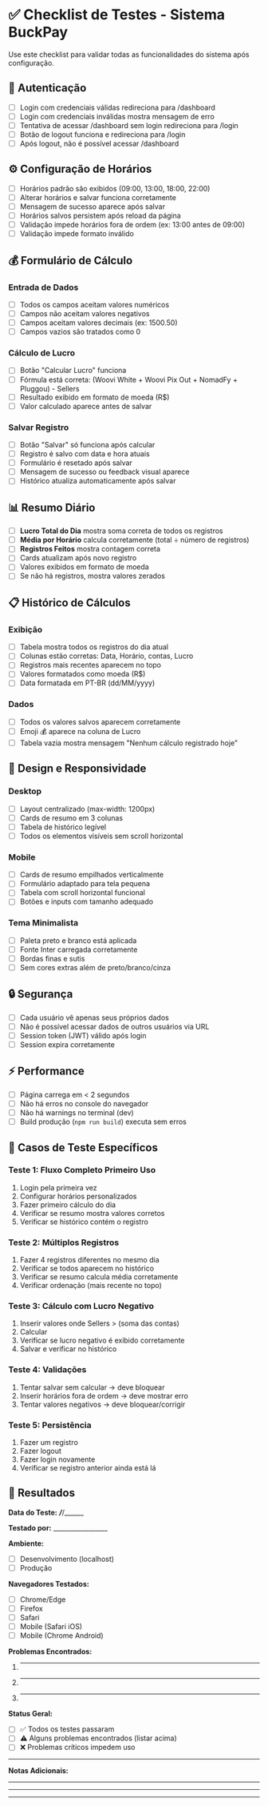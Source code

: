 # ✅ Checklist de Testes - Sistema BuckPay

Use este checklist para validar todas as funcionalidades do sistema após configuração.

## 🔐 Autenticação

- [ ] Login com credenciais válidas redireciona para /dashboard
- [ ] Login com credenciais inválidas mostra mensagem de erro
- [ ] Tentativa de acessar /dashboard sem login redireciona para /login
- [ ] Botão de logout funciona e redireciona para /login
- [ ] Após logout, não é possível acessar /dashboard

## ⚙️ Configuração de Horários

- [ ] Horários padrão são exibidos (09:00, 13:00, 18:00, 22:00)
- [ ] Alterar horários e salvar funciona corretamente
- [ ] Mensagem de sucesso aparece após salvar
- [ ] Horários salvos persistem após reload da página
- [ ] Validação impede horários fora de ordem (ex: 13:00 antes de 09:00)
- [ ] Validação impede formato inválido

## 💰 Formulário de Cálculo

### Entrada de Dados
- [ ] Todos os campos aceitam valores numéricos
- [ ] Campos não aceitam valores negativos
- [ ] Campos aceitam valores decimais (ex: 1500.50)
- [ ] Campos vazios são tratados como 0

### Cálculo de Lucro
- [ ] Botão "Calcular Lucro" funciona
- [ ] Fórmula está correta: (Woovi White + Woovi Pix Out + NomadFy + Pluggou) - Sellers
- [ ] Resultado exibido em formato de moeda (R$)
- [ ] Valor calculado aparece antes de salvar

### Salvar Registro
- [ ] Botão "Salvar" só funciona após calcular
- [ ] Registro é salvo com data e hora atuais
- [ ] Formulário é resetado após salvar
- [ ] Mensagem de sucesso ou feedback visual aparece
- [ ] Histórico atualiza automaticamente após salvar

## 📊 Resumo Diário

- [ ] **Lucro Total do Dia** mostra soma correta de todos os registros
- [ ] **Média por Horário** calcula corretamente (total ÷ número de registros)
- [ ] **Registros Feitos** mostra contagem correta
- [ ] Cards atualizam após novo registro
- [ ] Valores exibidos em formato de moeda
- [ ] Se não há registros, mostra valores zerados

## 📋 Histórico de Cálculos

### Exibição
- [ ] Tabela mostra todos os registros do dia atual
- [ ] Colunas estão corretas: Data, Horário, contas, Lucro
- [ ] Registros mais recentes aparecem no topo
- [ ] Valores formatados como moeda (R$)
- [ ] Data formatada em PT-BR (dd/MM/yyyy)

### Dados
- [ ] Todos os valores salvos aparecem corretamente
- [ ] Emoji 💰 aparece na coluna de Lucro
- [ ] Tabela vazia mostra mensagem "Nenhum cálculo registrado hoje"

## 🎨 Design e Responsividade

### Desktop
- [ ] Layout centralizado (max-width: 1200px)
- [ ] Cards de resumo em 3 colunas
- [ ] Tabela de histórico legível
- [ ] Todos os elementos visíveis sem scroll horizontal

### Mobile
- [ ] Cards de resumo empilhados verticalmente
- [ ] Formulário adaptado para tela pequena
- [ ] Tabela com scroll horizontal funcional
- [ ] Botões e inputs com tamanho adequado

### Tema Minimalista
- [ ] Paleta preto e branco está aplicada
- [ ] Fonte Inter carregada corretamente
- [ ] Bordas finas e sutis
- [ ] Sem cores extras além de preto/branco/cinza

## 🔒 Segurança

- [ ] Cada usuário vê apenas seus próprios dados
- [ ] Não é possível acessar dados de outros usuários via URL
- [ ] Session token (JWT) válido após login
- [ ] Session expira corretamente

## ⚡ Performance

- [ ] Página carrega em < 2 segundos
- [ ] Não há erros no console do navegador
- [ ] Não há warnings no terminal (dev)
- [ ] Build produção (`npm run build`) executa sem erros

## 🧪 Casos de Teste Específicos

### Teste 1: Fluxo Completo Primeiro Uso
1. Login pela primeira vez
2. Configurar horários personalizados
3. Fazer primeiro cálculo do dia
4. Verificar se resumo mostra valores corretos
5. Verificar se histórico contém o registro

### Teste 2: Múltiplos Registros
1. Fazer 4 registros diferentes no mesmo dia
2. Verificar se todos aparecem no histórico
3. Verificar se resumo calcula média corretamente
4. Verificar ordenação (mais recente no topo)

### Teste 3: Cálculo com Lucro Negativo
1. Inserir valores onde Sellers > (soma das contas)
2. Calcular
3. Verificar se lucro negativo é exibido corretamente
4. Salvar e verificar no histórico

### Teste 4: Validações
1. Tentar salvar sem calcular → deve bloquear
2. Inserir horários fora de ordem → deve mostrar erro
3. Tentar valores negativos → deve bloquear/corrigir

### Teste 5: Persistência
1. Fazer um registro
2. Fazer logout
3. Fazer login novamente
4. Verificar se registro anterior ainda está lá

## 📝 Resultados

**Data do Teste:** ___/___/______

**Testado por:** _________________

**Ambiente:**
- [ ] Desenvolvimento (localhost)
- [ ] Produção

**Navegadores Testados:**
- [ ] Chrome/Edge
- [ ] Firefox
- [ ] Safari
- [ ] Mobile (Safari iOS)
- [ ] Mobile (Chrome Android)

**Problemas Encontrados:**

1. _______________________________________________
2. _______________________________________________
3. _______________________________________________

**Status Geral:**
- [ ] ✅ Todos os testes passaram
- [ ] ⚠️ Alguns problemas encontrados (listar acima)
- [ ] ❌ Problemas críticos impedem uso

---

**Notas Adicionais:**

_____________________________________________________
_____________________________________________________
_____________________________________________________





